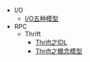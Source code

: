 * I/O
  * [I/O五种模型](io/io-model.md)
* RPC
  * Thrift
    * [Thrift之IDL](rpc/thrift-idl.md)
    * [Thrift之概念模型](rpc/thrift-concepts.md)